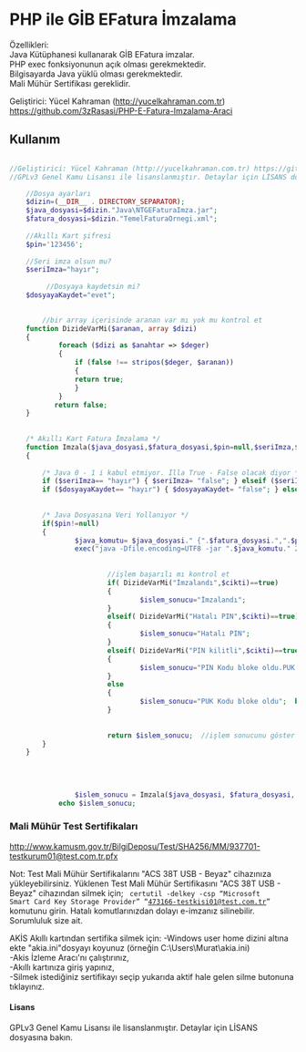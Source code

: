 # PHP ile GİB EFatura İmzalama

Özellikleri:<br>
Java Kütüphanesi kullanarak GİB EFatura imzalar.<br>
PHP exec fonksiyonunun açık olması gerekmektedir.<br>
Bilgisayarda Java yüklü olması gerekmektedir.<br>
Mali Mühür Sertifikası gereklidir.<br>


Geliştirici: Yücel Kahraman (http://yucelkahraman.com.tr)
             https://github.com/3zRasasi/PHP-E-Fatura-Imzalama-Araci

## Kullanım
```php

//Geliştirici: Yücel Kahraman (http://yucelkahraman.com.tr) https://github.com/3zRasasi/PHP-E-Fatura-Imzalama-Araci
//GPLv3 Genel Kamu Lisansı ile lisanslanmıştır. Detaylar için LİSANS dosyasına bakın.

	//Dosya ayarları
	$dizin=(__DIR__ . DIRECTORY_SEPARATOR);  
	$java_dosyasi=$dizin."Java\NTGEFaturaImza.jar";  
	$fatura_dosyasi=$dizin."TemelFaturaOrnegi.xml"; 
	
	//Akıllı Kart şifresi
	$pin='123456';  
	
	//Seri imza olsun mu?
	$seriImza="hayır";
	
         //Dosyaya kaydetsin mi?
	$dosyayaKaydet="evet";

	
        //bir array içerisinde aranan var mı yok mu kontrol et
	function DizideVarMi($aranan, array $dizi)
	{
			foreach ($dizi as $anahtar => $deger) 
			{
				if (false !== stripos($deger, $aranan)) 
				{
				return true;
				}
			}
           return false;
	}
	
	
	/* Akıllı Kart Fatura İmzalama */  
	function Imzala($java_dosyasi,$fatura_dosyasi,$pin=null,$seriImza,$dosyayaKaydet)  
	{  
	
		/* Java 0 - 1 i kabul etmiyor. İlla True - False olacak diyor */ 
		if ($seriImza== "hayır") { $seriImza= "false"; } elseif ($seriImza== "evet") { $seriImza= "true"; }
		if ($dosyayaKaydet== "hayır") { $dosyayaKaydet= "false"; } elseif ($dosyayaKaydet== "evet") { $dosyayaKaydet= "true"; }
	
	
		/* Java Dosyasına Veri Yollanıyor */  
		if($pin!=null)  
		{ 
				$java_komutu= $java_dosyasi." {".$fatura_dosyasi.",".$pin.",".$seriImza.",".$dosyayaKaydet."}";
				exec("java -Dfile.encoding=UTF8 -jar ".$java_komutu." 2>&1",$cikti);    
				
	
						//işlem başarılı mı kontrol et
						if( DizideVarMi("İmzalandı",$cikti)==true)  
						{  
								$islem_sonucu="İmzalandı";   
						}
						elseif( DizideVarMi("Hatalı PIN",$cikti)==true)  
						{  
								$islem_sonucu="Hatalı PIN";   
						}
						elseif( DizideVarMi("PIN kilitli",$cikti)==true)  
						{  
								$islem_sonucu="PIN Kodu bloke oldu.PUK Kodunu giriniz.";  
						}
						else
						{  
								$islem_sonucu="PUK Kodu bloke oldu";  break;
						}						
					
				  
						return $islem_sonucu;  //işlem sonucunu göster
		}  
	}  
	
	
	
	
	            $islem_sonucu = Imzala($java_dosyasi, $fatura_dosyasi, $pin, $seriImza, $dosyayaKaydet);
		    echo $islem_sonucu;

 ``` 
### Mali Mühür Test Sertifikaları <br>
http://www.kamusm.gov.tr/BilgiDeposu/Test/SHA256/MM/937701-testkurum01@test.com.tr.pfx

Not: Test Mali Mühür Sertifikalarını "ACS 38T USB - Beyaz" cihazınıza yükleyebilirsiniz. 
Yüklenen Test Mali Mühür Sertifikasını "ACS 38T USB - Beyaz" cihazından silmek için;
<code> certutil -delkey -csp “Microsoft Smart Card Key Storage Provider” “473166-testkisi01@test.com.tr” </code>
komutunu girin. Hatalı komutlarınızdan dolayı e-imzanız silinebilir. Sorumluluk size ait.

AKİS Akıllı kartından sertifika silmek için: 
-Windows user home dizini altına ekte  "akia.ini"dosyayı koyunuz (örneğin C:\Users\Murat\akia.ini) <br>
-Akis İzleme Aracı'nı çalıştırınız, <br>
-Akıllı kartınıza giriş yapınız, <br>
-Silmek istediğiniz sertifikayı seçip yukarıda aktif hale gelen silme butonuna tıklayınız.<br>

#### Lisans
GPLv3 Genel Kamu Lisansı ile lisanslanmıştır. Detaylar için LİSANS dosyasına bakın. 





